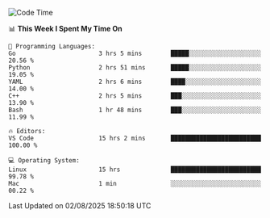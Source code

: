 
<!--START_SECTION:waka-->
![Code Time](http://img.shields.io/badge/Code%20Time-3%2C658%20hrs%2030%20mins-blue)

📊 **This Week I Spent My Time On** 

```text
💬 Programming Languages: 
Go                       3 hrs 5 mins        █████░░░░░░░░░░░░░░░░░░░░   20.56 % 
Python                   2 hrs 51 mins       █████░░░░░░░░░░░░░░░░░░░░   19.05 % 
YAML                     2 hrs 6 mins        ████░░░░░░░░░░░░░░░░░░░░░   14.00 % 
C++                      2 hrs 5 mins        ███░░░░░░░░░░░░░░░░░░░░░░   13.90 % 
Bash                     1 hr 48 mins        ███░░░░░░░░░░░░░░░░░░░░░░   11.99 % 

🔥 Editors: 
VS Code                  15 hrs 2 mins       █████████████████████████   100.00 % 

💻 Operating System: 
Linux                    15 hrs              █████████████████████████   99.78 % 
Mac                      1 min               ░░░░░░░░░░░░░░░░░░░░░░░░░   00.22 % 
```


 Last Updated on 02/08/2025 18:50:18 UTC
<!--END_SECTION:waka-->

